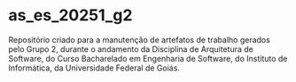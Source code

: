 # as_es_20251_g2
Repositório criado para a manutenção de artefatos de trabalho gerados pelo Grupo 2, durante o andamento da Disciplina de Arquitetura de Software, do Curso Bacharelado em Engenharia de Software, do Instituto de Informática, da Universidade Federal de Goiás.
